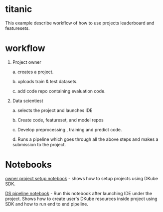 # titanic

This example describe workflow of how to use projects leaderboard and featuresets.

# workflow

1. Project owner

    a. creates a project.

    b. uploads train & test datasets. 

    c. add code repo containing evaluation code. 

2. Data scientiest

    a. selects the project and launches IDE

    b. Create code, featureset, and model repos

    c. Develop preprocessing , training and predict code.

    d. Runs a pipeline which goes through all the above steps and makes a submission to the project.


# Notebooks
[owner project setup notebook](owner/resources.ipynb) - shows how to setup projects using DKube SDK.

[DS pipeline notebook](pipeline.ipynb) - Run this notebook after launching IDE under the project. Shows how to create user's DKube resources inside project using SDK and how to run end to end pipeline.




